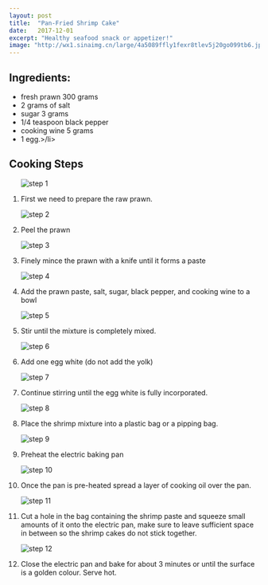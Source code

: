 ```yaml
---
layout: post
title:  "Pan-Fried Shrimp Cake"
date:   2017-12-01
excerpt: "Healthy seafood snack or appetizer!"
image: "http://wx1.sinaimg.cn/large/4a5089ffly1fexr8tlev5j20go099tb6.jpg"
---
```



## Ingredients:

<ul>

<li>fresh prawn 300 grams</li>
<li>2 grams of salt</li>
<li>sugar 3 grams</li>
<li>1/4 teaspoon black pepper</li>
<li>cooking wine 5 grams</li>
<li>1 egg.>/li>

</ul>

## Cooking Steps

  <ol>
  <div class = "image main">
      <p><img src="http://wx3.sinaimg.cn/large/4a5089ffly1fexr70uu3yj20go0990w3.jpg" alt="step 1"/></p>
    </div>
      <p><li>First we need to prepare the raw prawn.</li><p/>
    <div class = "image main">
      <p><img src="http://wx4.sinaimg.cn/large/4a5089ffly1fexr74kv07j20go09a0v4.jpg" alt="step 2"/></p>
    </div>
      <p><li>Peel the prawn</li><p/>
    <div class = "image main">
      <p><img src="http://wx1.sinaimg.cn/large/4a5089ffly1fexr78bswtj20go099gnh.jpg" alt="step 3"/></p>
    </div>
      <p><li>Finely mince the prawn with a knife until it forms a paste</li><p/>
    <div class = "image main">
      <p><img src="http://wx4.sinaimg.cn/large/4a5089ffly1fexr7cdvjnj20go09940v.jpg" alt="step 4"/></p>
    </div>
      <p><li>Add the prawn paste, salt, sugar, black pepper, and cooking wine to a bowl</li><p/>
    <div class = "image main">
      <p><img src="http://wx2.sinaimg.cn/large/4a5089ffly1fexr7gg773j20go09a76o.jpg" alt="step 5"/></p>
    </div>
      <p><li>Stir until the mixture is completely mixed.</li><p/>
    <div class = "image main">
      <p><img src="http://wx2.sinaimg.cn/large/4a5089ffly1fexr7k8gqgj20go099767.jpg" alt="step 6"/></p>
    </div>
      <p><li>Add one egg white (do not add the yolk)</li><p/>
    <div class = "image main">
      <p><img src="http://wx2.sinaimg.cn/large/4a5089ffly1fexr7ntz82j20go099q5m.jpg" alt="step 7"/></p>
    </div>
      <p><li>Continue stirring until the egg white is fully incorporated.</li><p/>
    <div class = "image main">
      <p><img src="http://wx1.sinaimg.cn/large/4a5089ffly1fexr7rtc0ij20go09agnd.jpg" alt="step 8"/></p>
    </div>
      <p><li>Place the shrimp mixture into a plastic bag or a pipping bag.</li><p/>
    <div class = "image main">
      <p><img src="http://wx1.sinaimg.cn/large/4a5089ffly1fexr7vmwbwj20go099wh8.jpg" alt="step 9"/></p>
    </div>
      <p><li>Preheat the electric baking pan</li><p/>
    <div class = "image main">
      <p><img src="http://wx4.sinaimg.cn/large/4a5089ffly1fexr7zrwlsj20go099whi.jpg" alt="step 10"/></p>
    </div>
      <p><li>Once the pan is pre-heated spread a layer of cooking oil over the pan.</li><p/>
    <div class = "image main">
      <p><img src="http://wx1.sinaimg.cn/large/4a5089ffly1fexr83mj2nj20go099gog.jpg" alt="step 11"/></p>
    </div>
      <p><li>Cut a hole in the bag containing the shrimp paste and squeeze small amounts of it onto the electric pan, make sure to leave sufficient space in between so the shrimp cakes do not stick together.</li><p/>
    <div class = "image main">
      <p><img src="http://wx3.sinaimg.cn/large/4a5089ffly1fexr87hxm9j20go099wh2.jpg" alt="step 12"/></p>
    </div>
      <p><li>Close the electric pan and bake for about 3 minutes or until the surface is a golden colour. Serve hot.</li><p/>


